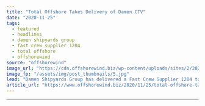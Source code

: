 ```yaml
---
title: "Total Offshore Takes Delivery of Damen CTV"
date: "2020-11-25"
tags: 
  - featured
  - headlines
  - damen shipyards group
  - fast crew supplier 1204
  - total offshore
  - offshorewind
source: "offshorewind"
image_url: "https://cdn.offshorewind.biz/wp-content/uploads/sites/2/2020/11/24134521/Total-Offshore-Takes-Delivery-of-Damen-CTV.jpg"
image_fp: "/assets/img/post_thumbnails/5.jpg"
lead: "Damen Shipyards Group has delivered a Fast Crew Supplier 1204 to Total Offshore B.V."
article_url: "https://www.offshorewind.biz/2020/11/25/total-offshore-takes-delivery-of-damen-ctv/"
---
```


---
